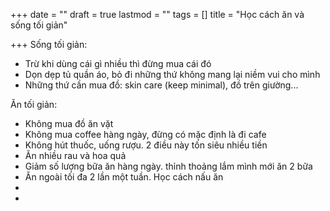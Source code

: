 +++
date = ""
draft = true
lastmod = ""
tags = []
title = "Học cách ăn và sống tối giản"

+++
Sống tối giản:

* Trừ khi dùng cái gì nhiều thì đừng mua cái đó
* Dọn dẹp tủ quần áo, bỏ đi những thứ không mang lại niềm vui cho mình
* Những thứ cần mua đồ: skin care (keep minimal), đồ trên giường...

Ăn tối giản:

* Không mua đồ ăn vặt
* Không mua coffee hàng ngày, đừng có mặc định là đi cafe
* Không hút thuốc, uống rượu. 2 điều này tốn siêu nhiều tiền
* Ăn nhiều rau và hoa quả
* Giảm số lượng bữa ăn hàng ngày. thỉnh thoảng lắm mình mới ăn 2 bữa
* Ăn ngoài tối đa 2 lần một tuần. Học cách nấu ăn
* 
* 